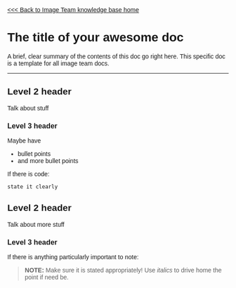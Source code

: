 <div markdown="1" style="font-family: 'Ubuntu', sans-serif">

[<<< Back to Image Team knowledge base home]()

[//]: # (YOUR MARKDOWN CODE STARTS BELOW THIS LINE!!!)





# The title of your awesome doc

A brief, clear summary of the contents of this doc go right here.  This specific doc is a template for all image team docs.

----

## Level 2 header

Talk about stuff

### Level 3 header

Maybe have
* bullet points
* and more bullet points

If there is code:
```
state it clearly
```

## Level 2 header
Talk about more stuff

### Level 3 header
If there is anything particularly important to note:

> **NOTE:** Make sure it is stated appropriately!  Use *italics* to drive home the point if need be.




[//]: # (YOUR MARKDOWN CODE ENDS ABOVE THIS LINE!!!)

</div>
